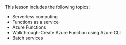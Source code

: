

This lesson includes the following topics:

- Serverless computing
- Functions as a service
- Azure Functions
- Walkthrough-Create Azure Function using Azure CLI
- Batch services